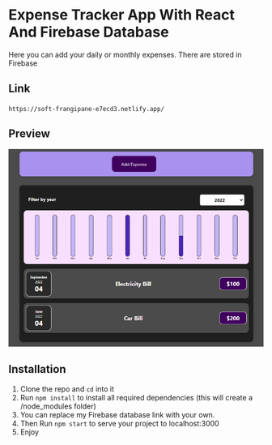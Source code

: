 # Expense Tracker App With React And Firebase Database

Here you can add your daily or monthly expenses. There are stored in Firebase

## Link
`https://soft-frangipane-e7ecd3.netlify.app/`

## Preview
![CHEESE!](expense.png)

## Installation

1. Clone the repo and `cd` into it
2. Run `npm install` to install all required dependencies (this will create a /node_modules folder)
3. You can replace my Firebase database link with your own.
4. Then Run `npm start` to serve your project to localhost:3000
5. Enjoy
